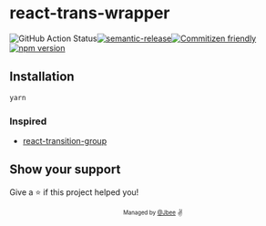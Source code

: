 # react-trans-wrapper

![GitHub Action Status](https://github.com/JaeYeopHan/react-trans-wrapper/workflows/Deploy/badge.svg)[![semantic-release](https://img.shields.io/badge/%20%20%F0%9F%93%A6%F0%9F%9A%80-semantic--release-e10079.svg)](https://github.com/semantic-release/semantic-release)[![Commitizen friendly](https://img.shields.io/badge/commitizen-friendly-brightgreen.svg)](http://commitizen.github.io/cz-cli/)[![npm version](https://badge.fury.io/js/react-trans-wrapper.svg)](https://badge.fury.io/js/react-trans-wrapper)

## Installation

```sh
yarn
```

### Inspired

- [react-transition-group](https://github.com/reactjs/react-transition-group)

## Show your support

Give a ⭐️ if this project helped you!

<div align="center">
  <sub>
    <sup>Managed by <a href="https://github.com/JaeYeopHan">@Jbee</a></sup>
  </sub>
  <small>✌</small>
</div>
